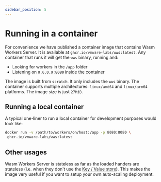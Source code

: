 ```yaml
---
sidebar_position: 5
---
```


# Running in a container

For convenience we have published a container image that contains Wasm Workers Server. It is available at `ghcr.io/vmware-labs/wws:latest`. Any container that runs it will get the `wws` binary, running and:

 - Looking for workers in the `/app` folder
 - Listening on `0.0.0.0:8080` inside the container

The image is built from `scratch`. It only includes the `wws` binary. The container supports multiple architectures: `linux/amd64` and `linux/arm64` platforms. The image size is just `27MiB`.

## Running a local container

A typical one-liner to run a local container for development purposes would look like:

```bash
docker run -v /path/to/workers/on/host:/app -p 8080:8080 \
 ghcr.io/vmware-labs/wws:latest
```

## Other usages

Wasm Workers Server is stateless as far as the loaded handers are stateless (i.e. when they don't use the [Key / Value store](./features/key-value.md)). This makes the image very useful if you want to setup your own auto-scaling deployment.

